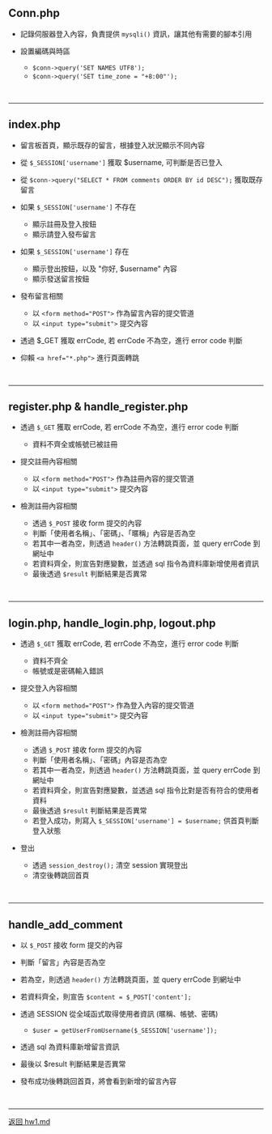 ## Conn.php

- 記錄伺服器登入內容，負責提供 `mysqli()` 資訊，讓其他有需要的腳本引用

- 設置編碼與時區

    - `$conn->query('SET NAMES UTF8');`
    - `$conn->query('SET time_zone = "+8:00"');`

<br>

---

## index.php

- 留言板首頁，顯示既存的留言，根據登入狀況顯示不同內容

- 從 `$_SESSION['username']` 獲取 $username, 可判斷是否已登入

- 從 `$conn->query("SELECT * FROM comments ORDER BY id DESC");` 獲取既存留言

- 如果 `$_SESSION['username']` 不存在

    - 顯示註冊及登入按鈕
    - 顯示請登入發布留言

-  如果 `$_SESSION['username']` 存在

    - 顯示登出按鈕，以及 "你好, $username" 內容
    - 顯示發送留言按鈕

- 發布留言相關

    - 以 `<form method="POST">` 作為留言內容的提交管道
    - 以 `<input type="submit">` 提交內容

- 透過 $_GET 獲取 errCode, 若 errCode 不為空，進行 error code 判斷

- 仰賴 `<a href="*.php">` 進行頁面轉跳

<br>

---

## register.php & handle_register.php

- 透過 `$_GET` 獲取 errCode, 若 errCode 不為空，進行 error code 判斷

    - 資料不齊全或帳號已被註冊

- 提交註冊內容相關

    - 以 `<form method="POST">` 作為註冊內容的提交管道
    - 以 `<input type="submit">`  提交內容

- 檢測註冊內容相關

    - 透過 `$_POST` 接收 form 提交的內容
    - 判斷「使用者名稱」、「密碼」、「暱稱」內容是否為空
    - 若其中一者為空，則透過 `header()` 方法轉跳頁面，並 query errCode 到網址中
    - 若資料齊全，則宣告對應變數，並透過 sql 指令為資料庫新增使用者資訊
    - 最後透過 `$result` 判斷結果是否異常


<br>

---

## login.php, handle_login.php, logout.php

- 透過 `$_GET` 獲取 errCode, 若 errCode 不為空，進行 error code 判斷
    
    - 資料不齊全
    - 帳號或是密碼輸入錯誤

- 提交登入內容相關

    - 以 `<form method="POST">` 作為登入內容的提交管道
    - 以 `<input type="submit">` 提交內容

- 檢測註冊內容相關

    - 透過 `$_POST` 接收 form 提交的內容
    - 判斷「使用者名稱」、「密碼」內容是否為空
    - 若其中一者為空，則透過  `header()` 方法轉跳頁面，並 query errCode 到網址中
    - 若資料齊全，則宣告對應變數，並透過 sql 指令比對是否有符合的使用者資料
    - 最後透過 `$result` 判斷結果是否異常
    - 若登入成功，則寫入 `$_SESSION['username'] = $username;` 供首頁判斷登入狀態

- 登出

    - 透過 `session_destroy();` 清空 session 實現登出
    - 清空後轉跳回首頁  

<br>

---

## handle_add_comment

- 以 `$_POST` 接收 form 提交的內容

- 判斷「留言」內容是否為空

- 若為空，則透過 `header()` 方法轉跳頁面，並 query errCode 到網址中

- 若資料齊全，則宣告 `$content = $_POST['content'];`

- 透過 SESSION 從全域函式取得使用者資訊 (暱稱、帳號、密碼)

    - `$user = getUserFromUsername($_SESSION['username']);`

- 透過 sql 為資料庫新增留言資訊

- 最後以 $result 判斷結果是否異常

- 發布成功後轉跳回首頁，將會看到新增的留言內容

<br>

---

[返回 hw1.md](./hw1.md)